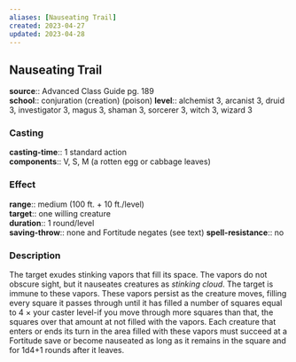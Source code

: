 ```yaml
---
aliases: [Nauseating Trail]
created: 2023-04-27
updated: 2023-04-28
---
```


## Nauseating Trail

**source**:: Advanced Class Guide pg. 189  
**school**:: conjuration (creation) (poison)
**level**:: alchemist 3, arcanist 3, druid 3, investigator 3, magus 3, shaman 3, sorcerer 3, witch 3, wizard 3

### Casting

**casting-time**:: 1 standard action  
**components**:: V, S, M (a rotten egg or cabbage leaves)

### Effect

**range**:: medium (100 ft. + 10 ft./level)  
**target**:: one willing creature  
**duration**:: 1 round/level  
**saving-throw**:: none and Fortitude negates (see text)
**spell-resistance**:: no

### Description

The target exudes stinking vapors that fill its space. The vapors do not obscure sight, but it nauseates creatures as *stinking cloud*. The target is immune to these vapors. These vapors persist as the creature moves, filling every square it passes through until it has filled a number of squares equal to 4 × your caster level-if you move through more squares than that, the squares over that amount at not filled with the vapors. Each creature that enters or ends its turn in the area filled with these vapors must succeed at a Fortitude save or become nauseated as long as it remains in the square and for 1d4+1 rounds after it leaves.

